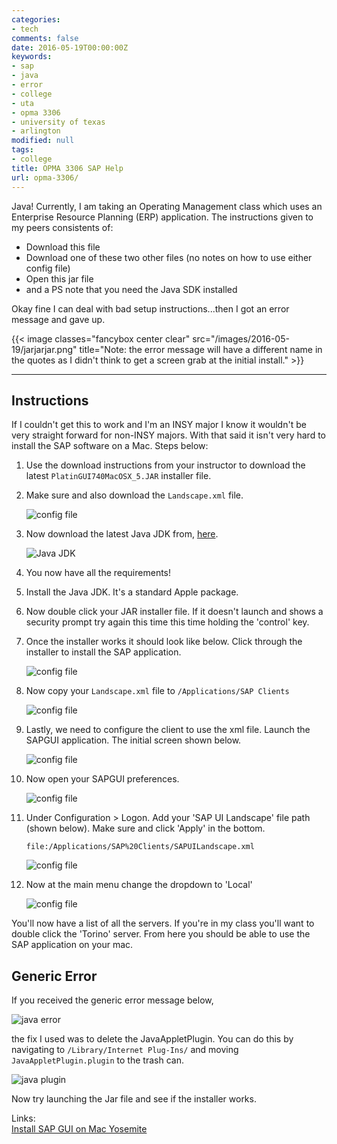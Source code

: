 ```yaml
---
categories:
- tech
comments: false
date: 2016-05-19T00:00:00Z
keywords:
- sap
- java
- error
- college
- uta
- opma 3306
- university of texas
- arlington
modified: null
tags:
- college
title: OPMA 3306 SAP Help
url: opma-3306/
---
```


Java! Currently, I am taking an Operating Management class which uses an Enterprise Resource Planning (ERP) application. The instructions given to my peers consistents of:

* Download this file
* Download one of these two other files (no notes on how to use either config file)
* Open this jar file
* and a PS note that you need the Java SDK installed

Okay fine I can deal with bad setup instructions...then I got an error message and gave up.

{{< image classes="fancybox center clear" src="/images/2016-05-19/jarjarjar.png" title="Note: the error message will have a different name in the quotes as I didn't think to get a screen grab at the initial install." >}}

---

## Instructions

If I couldn't get this to work and I'm an INSY major I know it wouldn't be very straight forward for non-INSY majors. With that said it isn't very hard to install the SAP software on a Mac. Steps below:

1. Use the download instructions from your instructor to download the latest `PlatinGUI740MacOSX_5.JAR` installer file.

1. Make sure and also download the `Landscape.xml` file.

    ![config file](/images/2016-05-19/config-file.png)

1. Now download the latest Java JDK from, [here](http://www.oracle.com/technetwork/java/javase/downloads/jdk8-downloads-2133151.html).

    ![Java JDK](/images/2016-05-19/java-jdk.png)

1. You now have all the requirements!

1. Install the Java JDK. It's a standard Apple package.

1. Now double click your JAR installer file. If it doesn't launch and shows a security prompt try again this time this time holding the 'control' key.

1. Once the installer works it should look like below. Click through the installer to install the SAP application.

    ![config file](/images/2016-05-19/sap-installer.png)

1. Now copy your `Landscape.xml` file to `/Applications/SAP Clients`

    ![config file](/images/2016-05-19/copy-config-file.png)

1. Lastly, we need to configure the client to use the xml file. Launch the SAPGUI application. The initial screen shown below.

    ![config file](/images/2016-05-19/first-screen.png)

1. Now open your SAPGUI preferences.

    ![config file](/images/2016-05-19/app-prefs.png)

1. Under Configuration > Logon. Add your 'SAP UI Landscape' file path (shown below). Make sure and click 'Apply' in the bottom.

    ```
    file:/Applications/SAP%20Clients/SAPUILandscape.xml
    ```

    ![config file](/images/2016-05-19/pref-setup.png)

1. Now at the main menu change the dropdown to 'Local'

    ![config file](/images/2016-05-19/dropdown.png)

You'll now have a list of all the servers. If you're in my class you'll want to double click the 'Torino' server. From here you should be able to use the SAP application on your mac.



## Generic Error
If you received the generic error message below,

![java error](/images/2016-05-19/jarjarjar.png)

the fix I used was to delete the JavaAppletPlugin. You can do this by navigating to `/Library/Internet Plug-Ins/` and moving `JavaAppletPlugin.plugin` to the trash can.

![java plugin](/images/2016-05-19/plugin-path.png)

Now try launching the Jar file and see if the installer works.

Links:  
[Install SAP GUI on Mac Yosemite](http://scn.sap.com/community/gui/blog/2015/04/25/steps-to-install-sap-gui-on-mac-yosemite)

